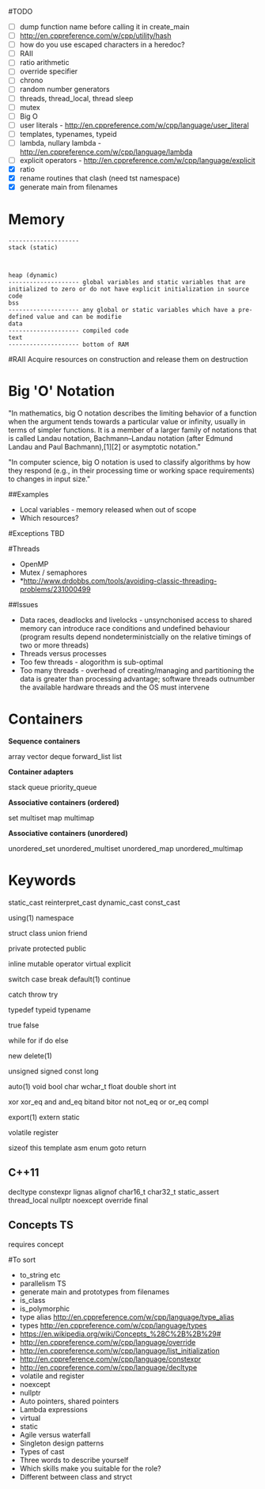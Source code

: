 #TODO
- [ ] dump function name before calling it in create_main
- [ ] http://en.cppreference.com/w/cpp/utility/hash
- [ ] how do you use escaped characters in a heredoc?
- [ ] RAII
- [ ] ratio arithmetic
- [ ] override specifier
- [ ] chrono
- [ ] random number generators
- [ ] threads, thread_local, thread sleep
- [ ] mutex
- [ ] Big O
- [ ] user literals - http://en.cppreference.com/w/cpp/language/user_literal
- [ ] templates, typenames, typeid
- [ ] lambda, nullary lambda - http://en.cppreference.com/w/cpp/language/lambda
- [ ] explicit operators - http://en.cppreference.com/w/cpp/language/explicit
- [x] ratio
- [x] rename routines that clash (need tst namespace)
- [x] generate main from filenames

# Memory
```
--------------------
stack (static)



heap (dynamic)
-------------------- global variables and static variables that are initialized to zero or do not have explicit initialization in source code
bss
-------------------- any global or static variables which have a pre-defined value and can be modifie
data
-------------------- compiled code
text
-------------------- bottom of RAM

```

#RAII
Acquire resources on construction and release them on destruction

# Big 'O' Notation
"In mathematics, big O notation describes the limiting behavior of a function when the argument tends towards a particular value or infinity, usually in terms of simpler functions. It is a member of a larger family of notations that is called Landau notation, Bachmann–Landau notation (after Edmund Landau and Paul Bachmann),[1][2] or asymptotic notation."

"In computer science, big O notation is used to classify algorithms by how they respond (e.g., in their processing time or working space requirements) to changes in input size."

##Examples
- Local variables - memory released when out of scope
- Which resources?

#Exceptions
TBD

#Threads
- OpenMP
- Mutex / semaphores
- *http://www.drdobbs.com/tools/avoiding-classic-threading-problems/231000499

##Issues
- Data races, deadlocks and livelocks - unsynchonised access to shared memory can introduce race conditions and undefined behaviour (program results depend nondeterministcially on the relative timings of two or more threads)
- Threads versus processes
- Too few threads - alogorithm is sub-optimal
- Too many threads - overhead of creating/managing and partitioning the data is greater than processing advantage; software threads outnumber the available hardware threads and the OS must intervene

# Containers
**Sequence containers**

array 
vector
deque
forward_list 
list

**Container adapters**

stack
queue
priority_queue

**Associative containers (ordered)**

set multiset map multimap 

**Associative containers (unordered)**

unordered_set unordered_multiset unordered_map unordered_multimap

# Keywords
static_cast reinterpret_cast dynamic_cast const_cast

using(1) namespace

struct class union friend

private protected public 

inline mutable operator virtual explicit 

switch case break default(1) continue

catch throw try

typedef typeid typename

true false

while for if do else

new delete(1)

unsigned signed const long

auto(1) void bool char wchar_t float double short int

xor xor_eq and and_eq bitand bitor not not_eq or or_eq compl

export(1) extern static

volatile register 

sizeof this template asm enum goto return

## C++11
decltype constexpr lignas alignof char16_t char32_t static_assert thread_local nullptr noexcept override final

## Concepts TS
requires concept

#To sort
- to_string etc
- parallelism TS
- generate main and prototypes from filenames
- is_class
- is_polymorphic
- type alias http://en.cppreference.com/w/cpp/language/type_alias
- types http://en.cppreference.com/w/cpp/language/types
- https://en.wikipedia.org/wiki/Concepts_%28C%2B%2B%29#
- http://en.cppreference.com/w/cpp/language/override
- http://en.cppreference.com/w/cpp/language/list_initialization
- http://en.cppreference.com/w/cpp/language/constexpr
- http://en.cppreference.com/w/cpp/language/decltype
- volatile and register
- noexcept
- nullptr
- Auto pointers, shared pointers
- Lambda expressions
- virtual
- static
- Agile versus waterfall
- Singleton design patterns 
- Types of cast 
- Three words to describe yourself 
- Which skills make you suitable for the role? 
- Different between class and stryct 

